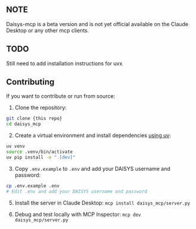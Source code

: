 ## NOTE

Daisys-mcp is a beta version and is not yet official available on the Claude Desktop or any other mcp clients.

## TODO 

Still need to add installation instructions for uvx

## Contributing

If you want to contribute or run from source:

1. Clone the repository:

```bash
git clone {this repo}
cd daisys_mcp
```

2. Create a virtual environment and install dependencies [using uv](https://github.com/astral-sh/uv):

```bash
uv venv
source .venv/bin/activate
uv pip install -e ".[dev]"
```

3. Copy `.env.example` to `.env` and add your DAISYS username and password:

```bash
cp .env.example .env
# Edit .env and add your DAISYS username and password
```

5. Install the server in Claude Desktop: `mcp install daisys_mcp/server.py`

6. Debug and test locally with MCP Inspector: `mcp dev daisys_mcp/server.py`
